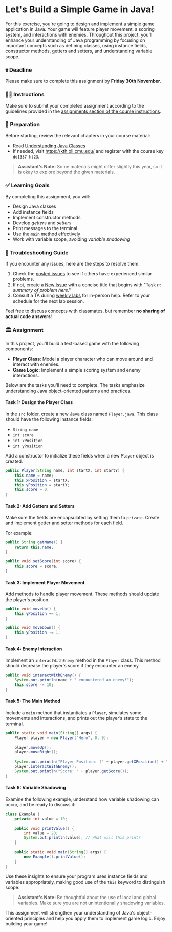 # Let's Build a Simple Game in Java!

For this exercise, you're going to design and implement a simple game application in Java. Your game will feature player movement, a scoring system, and interactions with enemies. Throughout this project, you'll enhance your understanding of Java programming by focusing on important concepts such as defining classes, using instance fields, constructor methods, getters and setters, and understanding variable scope.

### 💀 Deadline

Please make sure to complete this assignment by **Friday 30th November**.

### 👩‍🏫 Instructions

Make sure to submit your completed assignment according to the guidelines provided in the [assignments section of the course instructions](https://gits-15.sys.kth.se/inda-23/course-instructions#assignments).

### 📝 Preparation

Before starting, review the relevant chapters in your course material:

- Read [Understanding Java Classes](https://kth.oli.cmu.edu/jcourse/webui/syllabus/module.do?context=f3e4e598ac3f088812a2b7de315bac70)
- If needed, visit https://kth.oli.cmu.edu/ and register with the course key `dd1337-ht23`.

> **Assistant's Note:** Some materials might differ slightly this year, so it is okay to explore beyond the given materials.

### ✅ Learning Goals

By completing this assignment, you will:

* Design Java classes
* Add instance fields
* Implement constructor methods
* Develop *getters* and *setters*
* Print messages to the terminal
* Use the `main` method effectively
* Work with variable scope, avoiding *variable shadowing*

### 🚨 Troubleshooting Guide

If you encounter any issues, here are the steps to resolve them:

1. Check the [posted issues](https://gits-15.sys.kth.se/inda-23/help/issues) to see if others have experienced similar problems.
2. If not, create a [New Issue](https://gits-15.sys.kth.se/inda-23/help/issues/new) with a concise title that begins with "Task *n*: *summary of problem here*."
3. Consult a TA during [weekly labs](https://queue.csc.kth.se/Queue/INDA) for in-person help. Refer to your schedule for the next lab session.

Feel free to discuss concepts with classmates, but remember **no sharing of actual code answers**!

### 🏛 Assignment

In this project, you'll build a text-based game with the following components:

- **Player Class**: Model a player character who can move around and interact with enemies.
- **Game Logic**: Implement a simple scoring system and enemy interactions.

Below are the tasks you'll need to complete. The tasks emphasize understanding Java object-oriented patterns and practices.

#### Task 1: Design the Player Class

In the `src` folder, create a new Java class named `Player.java`. This class should have the following instance fields:

- `String name`
- `int score`
- `int xPosition`
- `int yPosition`

Add a constructor to initialize these fields when a new `Player` object is created.

```java
public Player(String name, int startX, int startY) {
    this.name = name;
    this.xPosition = startX;
    this.yPosition = startY;
    this.score = 0;
}
```

#### Task 2: Add Getters and Setters

Make sure the fields are encapsulated by setting them to `private`. Create and implement getter and setter methods for each field.

For example:
```java
public String getName() {
    return this.name;
}

public void setScore(int score) {
    this.score = score;
}
```

#### Task 3: Implement Player Movement

Add methods to handle player movement. These methods should update the player's position.

```java
public void moveUp() {
    this.yPosition += 1;
}

public void moveDown() {
    this.yPosition -= 1;
}
```

#### Task 4: Enemy Interaction

Implement an `interactWithEnemy` method in the `Player` class. This method should decrease the player's score if they encounter an enemy.

```java
public void interactWithEnemy() {
    System.out.println(name + " encountered an enemy!");
    this.score -= 10;
}
```

#### Task 5: The Main Method

Include a `main` method that instantiates a `Player`, simulates some movements and interactions, and prints out the player’s state to the terminal.

```java
public static void main(String[] args) {
    Player player = new Player("Hero", 0, 0);
    
    player.moveUp();
    player.moveRight();
    
    System.out.println("Player Position: (" + player.getXPosition() + ", " + player.getYPosition() + ")");
    player.interactWithEnemy();
    System.out.println("Score: " + player.getScore());
}
```

#### Task 6: Variable Shadowing

Examine the following example, understand how variable shadowing can occur, and be ready to discuss it:

```java
class Example {
    private int value = 10;

    public void printValue() {
        int value = 20;
        System.out.println(value); // What will this print?
    }
    
    public static void main(String[] args) {
        new Example().printValue();
    }
}
```

Use these insights to ensure your program uses instance fields and variables appropriately, making good use of the `this` keyword to distinguish scope.

> **Assistant's Note:** Be thoughtful about the use of local and global variables. Make sure you are not unintentionally shadowing variables.

This assignment will strengthen your understanding of Java's object-oriented principles and help you apply them to implement game logic. Enjoy building your game!